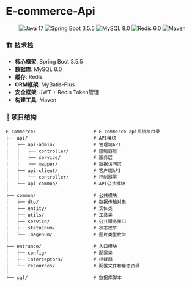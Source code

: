# E-commerce-Api

<p align="center">
  <img src="https://img.shields.io/badge/Java-17-orange?logo=java" alt="Java 17" />
  <img src="https://img.shields.io/badge/Spring%20Boot-3.5.5-brightgreen?logo=spring-boot" alt="Spring Boot 3.5.5" />
  <img src="https://img.shields.io/badge/MySQL-8.0-blue?logo=mysql" alt="MySQL 8.0" />
  <img src="https://img.shields.io/badge/Redis-6.0-red?logo=redis" alt="Redis 6.0" />
  <img src="https://img.shields.io/badge/Maven-3.6+-orange?logo=apache-maven" alt="Maven" />
</p>

### 🏗️ 技术栈

* **核心框架**: Spring Boot 3.5.5
* **数据库**: MySQL 8.0
* **缓存**: Redis
* **ORM框架**: MyBatis-Plus
* **安全框架**: JWT + Redis Token管理
* **构建工具**: Maven

### 📂 项目结构

```
E-commerce/                     # E-commerce-api系统根目录
├── api/                        # API模块
│   ├── api-admin/              # 管理端API
│   │   ├── controller/         # 控制器层
│   │   ├── service/            # 服务层
│   │   └── mapper/             # 数据访问层
│   ├── api-client/             # 客户端API
│   │   └── controller/         # 控制器层
│   └── api-common/             # API公共模块
│
├── common/                     # 公共模块
│   ├── dto/                    # 数据传输对象
│   ├── entity/                 # 实体类
│   ├── utils/                  # 工具类
│   ├── service/                # 公共服务接口
│   ├── statuEnum/              # 状态枚举
│   └── Imagenum/               # 图片类型枚举
│
├── entrance/                   # 入口模块
│   ├── config/                 # 配置类
│   ├── interceptors/           # 拦截器
│   └── resources/              # 配置文件和静态资源
│
└── sql/                        # 数据库脚本
```
